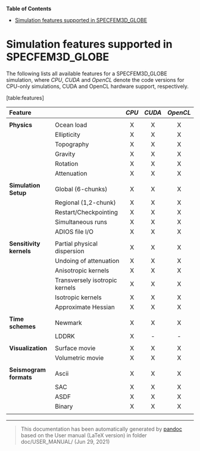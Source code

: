 **Table of Contents**

-   [Simulation features supported in SPECFEM3D\_GLOBE](#simulation-features-supported-in-specfem3d95globe)

Simulation features supported in SPECFEM3D\_GLOBE
=================================================

The following lists all available features for a SPECFEM3D\_GLOBE simulation, where <span>*CPU*</span>, <span>*CUDA*</span> and <span>*OpenCL*</span> denote the code versions for CPU-only simulations, CUDA and OpenCL hardware support, respectively.

[table:features]

| <span>**Feature**</span>             |                                | <span>*CPU*</span> | <span>*CUDA*</span> | <span>*OpenCL*</span> |
|:-------------------------------------|:-------------------------------|:------------------:|:-------------------:|:---------------------:|
|                                      |                                |                    |                     |                       |
| <span>**Physics**</span>             | Ocean load                     |          X         |          X          |           X           |
|                                      | Ellipticity                    |          X         |          X          |           X           |
|                                      | Topography                     |          X         |          X          |           X           |
|                                      | Gravity                        |          X         |          X          |           X           |
|                                      | Rotation                       |          X         |          X          |           X           |
|                                      | Attenuation                    |          X         |          X          |           X           |
|                                      |                                |                    |                     |                       |
| <span>**Simulation Setup**</span>    | Global (6-chunks)              |          X         |          X          |           X           |
|                                      | Regional (1,2-chunk)           |          X         |          X          |           X           |
|                                      | Restart/Checkpointing          |          X         |          X          |           X           |
|                                      | Simultaneous runs              |          X         |          X          |           X           |
|                                      | ADIOS file I/O                 |          X         |          X          |           X           |
|                                      |                                |                    |                     |                       |
| <span>**Sensitivity kernels**</span> | Partial physical dispersion    |          X         |          X          |           X           |
|                                      | Undoing of attenuation         |          X         |          X          |           X           |
|                                      | Anisotropic kernels            |          X         |          X          |           X           |
|                                      | Transversely isotropic kernels |          X         |          X          |           X           |
|                                      | Isotropic kernels              |          X         |          X          |           X           |
|                                      | Approximate Hessian            |          X         |          X          |           X           |
|                                      |                                |                    |                     |                       |
| <span>**Time schemes**</span>        | Newmark                        |          X         |          X          |           X           |
|                                      | LDDRK                          |          X         |          -          |           -           |
|                                      |                                |                    |                     |                       |
| <span>**Visualization**</span>       | Surface movie                  |          X         |          X          |           X           |
|                                      | Volumetric movie               |          X         |          X          |           X           |
|                                      |                                |                    |                     |                       |
| <span>**Seismogram formats**</span>  | Ascii                          |          X         |          X          |           X           |
|                                      | SAC                            |          X         |          X          |           X           |
|                                      | ASDF                           |          X         |          X          |           X           |
|                                      | Binary                         |          X         |          X          |           X           |
|                                      |                                |                    |                     |                       |

-----
> This documentation has been automatically generated by [pandoc](http://www.pandoc.org)
> based on the User manual (LaTeX version) in folder doc/USER_MANUAL/
> (Jun 29, 2021)

